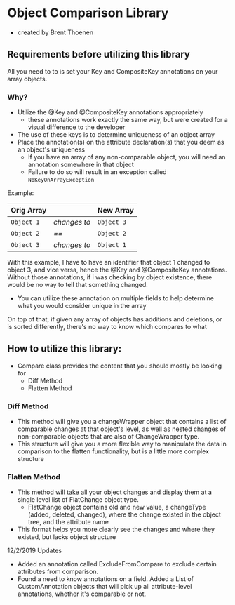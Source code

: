 # Object Comparison Library
- created by Brent Thoenen

## Requirements before utilizing this library
All you need to to is set your Key and CompositeKey annotations on your array objects.

### Why?
* Utilize the @Key and @CompositeKey annotations appropriately 
    * these annotations work exactly the same way, but were created for a visual difference to the developer
* The use of these keys is to determine uniqueness of an object array
* Place the annotation(s) on the attribute declaration(s) that you deem as an object's uniqueness
    * If you have an array of any non-comparable object, you will need an annotation somewhere in that object
    * Failure to do so will result in an exception called `NoKeyOnArrayException`

Example:

Orig Array |  | New Array
--- | --- | ---
`Object 1` | *changes to* | `Object 3`
`Object 2` | *==* | `Object 2`
`Object 3` | *changes to* | `Object 1`

With this example, I have to have an identifier that object 1 changed to object 3, and vice versa, hence the @Key and @CompositeKey annotations. Without those annotations, if i was checking by object existence, there would be no way to tell that something changed.

* You can utilize these annotation on multiple fields to help determine what you would consider unique in the array

On top of that, if given any array of objects has additions and deletions, or is sorted differently, there's no way to know which compares to what

## How to utilize this library:
* Compare class provides the content that you should mostly be looking for
    * Diff Method
    * Flatten Method

### Diff Method
* This method will give you a changeWrapper object that contains a list of comparable changes at that object's level, as well as nested changes of non-comparable objects that are also of ChangeWrapper type.
* This structure will give you a more flexible way to manipulate the data in comparison to the flatten functionality, but is a little more complex structure

### Flatten Method
* This method will take all your object changes and display them at a single level list of FlatChange object type.
    * FlatChange object contains old and new value, a changeType (added, deleted, changed), where the change existed in the object tree, and the attribute name
* This format helps you more clearly see the changes and where they existed, but lacks object structure

12/2/2019 Updates
- Added an annotation called ExcludeFromCompare to exclude certain attributes from comparison.
- Found a need to know annotations on a field. Added a List of CustomAnnotation objects that will pick up all attribute-level annotations, whether it's comparable or not.